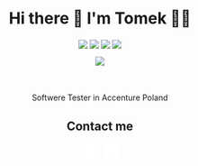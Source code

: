 <h1 align='center'>
  Hi there 👋 I'm Tomek 👨‍💻
</h1>

<p align='center'>
  <img align="center" src="https://img.shields.io/badge/Python-306998?logo=python&logoColor=white" />
  <img align="center" src="https://img.shields.io/badge/Java-FFAC33?logo=java&logoColor=white" />
  <img align="center" src="https://img.shields.io/badge/SQLite-005a8d?logo=sqlite&logoColor=white" />
  <img align="center" src="https://img.shields.io/badge/Selenium-43B02A?logo=selenium&logoColor=white" />
</p>

<p align='center'>
  <img src="https://github-readme-stats.vercel.app/api/top-langs/?username=ToMSoN28&layout=compact&show_icons=true&title_color=ffffff&icon_color=34abeb&text_color=daf7dc&bg_color=151515"/>
</p>
<br>
<p align='center'>
  Softwere Tester in Accenture Poland
</p>

<h2 align='center'>
  Contact me
</h2>

<p align='center'>
  <a href="https://www.linkedin.com/in/tkowa/"><img src="./img/linkedin.svg" alt="Linkedin" width='25' fill="white" align="center"></a>&nbsp;&nbsp;&nbsp;&nbsp;
  <a href="mailto:t.kowalski999@gmail.com"><img src="./img/envelope.svg" alt="Email" width='25' align="center"></a>
</p>


<!--
**ToMSoN28/ToMSoN28** is a ✨ _special_ ✨ repository because its `README.md` (this file) appears on your GitHub profile.

Here are some ideas to get you started:

- 🔭 I’m currently working on ...
- 🌱 I’m currently learning ...
- 👯 I’m looking to collaborate on ...
- 🤔 I’m looking for help with ...
- 💬 Ask me about ...
- 📫 How to reach me: ...
- 😄 Pronouns: ...
- ⚡ Fun fact: ...
-->
